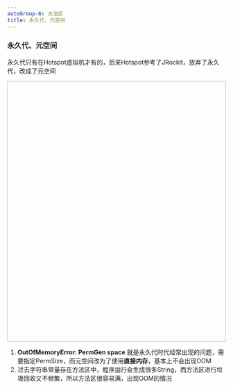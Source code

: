 ```yaml
---
autoGroup-6: 方法区
title: 永久代、元空间
---
```

### 永久代、元空间
永久代只有在Hotspot虚拟机才有的，后来Hotspot参考了JRockit，放弃了永久代，改成了元空间


<img :src="$withBase('/assets/img/jvm/jvm-6-3-1.svg')"  width="520" height="600">




1. **OutOfMemoryError: PermGen space** 就是永久代时代经常出现的问题，需要指定PermSize，而元空间改为了使用**直接内存**，基本上不会出现OOM
2. 过去字符串常量存在方法区中，程序运行会生成很多String，而方法区进行垃圾回收又不频繁，所以方法区很容易满，出现OOM的情况